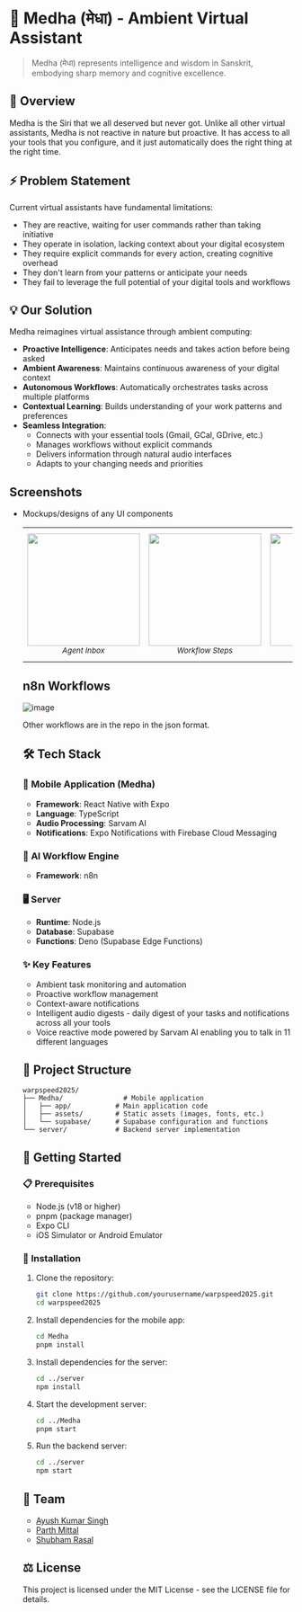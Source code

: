 # 🧠 Medha (मेधा) - Ambient Virtual Assistant
> Medha (मेधा) represents intelligence and wisdom in Sanskrit, embodying sharp memory and cognitive excellence.

## 👀 Overview
Medha is the Siri that we all deserved but never got. Unlike all other virtual assistants, Medha is not reactive in nature but proactive. It has access to all your tools that you configure, and it just automatically does the right thing at the right time.

## ⚡ Problem Statement
Current virtual assistants have fundamental limitations:
- They are reactive, waiting for user commands rather than taking initiative
- They operate in isolation, lacking context about your digital ecosystem
- They require explicit commands for every action, creating cognitive overhead
- They don't learn from your patterns or anticipate your needs
- They fail to leverage the full potential of your digital tools and workflows

## 💡 Our Solution
Medha reimagines virtual assistance through ambient computing:
- **Proactive Intelligence**: Anticipates needs and takes action before being asked
- **Ambient Awareness**: Maintains continuous awareness of your digital context
- **Autonomous Workflows**: Automatically orchestrates tasks across multiple platforms
- **Contextual Learning**: Builds understanding of your work patterns and preferences
- **Seamless Integration**: 
  - Connects with your essential tools (Gmail, GCal, GDrive, etc.)
  - Manages workflows without explicit commands
  - Delivers information through natural audio interfaces
  - Adapts to your changing needs and priorities
 
## Screenshots

- Mockups/designs of any UI components
  <table>
  <tr>
    <td align="center">
      <img src="https://github.com/user-attachments/assets/ea8a9a74-6924-4693-95ca-da0eb4d147d9" width="200"><br>
      <sub><i>Agent Inbox</i></sub>
    </td>
    <td align="center">
      <img src="https://github.com/user-attachments/assets/1fcca3b6-d797-4c15-af30-24925a48099e" width="200"><br>
      <sub><i>Workflow Steps</i></sub>
    </td>
    <td align="center">
      <img src="https://github.com/user-attachments/assets/63e7457b-c173-4ff9-be64-7bcb4f3977a1" width="200"><br>
      <sub><i>Daily Digest</i></sub>
    </td>
    <td align="center">
      <img src="https://github.com/user-attachments/assets/2c273c60-833e-4bdd-9086-e94cf9db8f5a" width="200"><br>
      <sub><i>Voice Interaction powered by Sarvam</i></sub>
    </td>

  </tr>
</table>

## n8n Workflows

![image](https://github.com/user-attachments/assets/bf18f68c-8520-4898-a436-4ed72bf50097)

Other workflows are in the repo in the json format.


## 🛠️ Tech Stack

### 📱 Mobile Application (Medha)
- **Framework**: React Native with Expo
- **Language**: TypeScript
- **Audio Processing**: Sarvam AI
- **Notifications**: Expo Notifications with Firebase Cloud Messaging

### 🔄 AI Workflow Engine
- **Framework**: n8n

### 🖥️ Server
- **Runtime**: Node.js
- **Database**: Supabase
- **Functions**: Deno (Supabase Edge Functions)

### ✨ Key Features
- Ambient task monitoring and automation
- Proactive workflow management
- Context-aware notifications
- Intelligent audio digests - daily digest of your tasks and notifications across all your tools
- Voice reactive mode powered by Sarvam AI enabling you to talk in 11 different languages

## 📂 Project Structure

```
warpspeed2025/
├── Medha/               # Mobile application
│   ├── app/           # Main application code
│   ├── assets/        # Static assets (images, fonts, etc.)
│   └── supabase/      # Supabase configuration and functions
└── server/            # Backend server implementation
```

## 🚀 Getting Started

### 📋 Prerequisites
- Node.js (v18 or higher)
- pnpm (package manager)
- Expo CLI
- iOS Simulator or Android Emulator

### 🔧 Installation

1. Clone the repository:
   ```bash
   git clone https://github.com/yourusername/warpspeed2025.git
   cd warpspeed2025
   ```

2. Install dependencies for the mobile app:
   ```bash
   cd Medha
   pnpm install
   ```

3. Install dependencies for the server:
   ```bash
   cd ../server
   npm install
   ```

4. Start the development server:
   ```bash
   cd ../Medha
   pnpm start
   ```

5. Run the backend server:
   ```bash
   cd ../server
   npm start
   ```

## 👥 Team

- [Ayush Kumar Singh](https://github.com/ayush4345)
- [Parth Mittal](https://github.com/mittal-parth)
- [Shubham Rasal](https://github.com/Shubham-Rasal)

## ⚖️ License
This project is licensed under the MIT License - see the LICENSE file for details.

